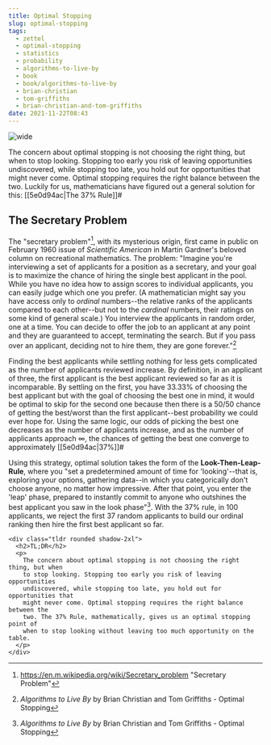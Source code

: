 ```yaml
---
title: Optimal Stopping
slug: optimal-stopping
tags:
  - zettel
  - optimal-stopping
  - statistics
  - probability
  - algorithms-to-live-by
  - book
  - book/algorithms-to-live-by
  - brian-christian
  - tom-griffiths
  - brian-christian-and-tom-griffiths
date: 2021-11-22T08:43
---
```



![wide](https://upload.wikimedia.org/wikipedia/commons/thumb/c/c4/Secretary_problem_graphs.svg/1280px-Secretary_problem_graphs.svg.png "Image from Wikimedia Commons (cc)")

The concern about optimal stopping is not choosing the right thing, but when to
stop looking. Stopping too early you risk of leaving opportunities undiscovered,
while stopping too late, you hold out for opportunities that might never come.
Optimal stopping requires the right balance between the two. Luckily for us,
mathematicians have figured out a general solution for this:
[[5e0d94ac|The 37% Rule]]#

## The Secretary Problem

The "secretary problem"[^1], with its mysterious origin, first came in public on
February 1960 issue of _Scientific American_ in Martin Gardner's beloved column
on recreational mathematics. The problem: "Imagine you're interviewing a set of
applicants for a position as a secretary, and your goal is to maximize the
chance of hiring the single best applicant in the pool. While you have no idea
how to assign scores to individual applicants, you can easily judge which one
you prefer. (A mathematician might say you have access only to _ordinal_
numbers--the relative ranks of the applicants compared to each other--but not to
the _cardinal_ numbers, their ratings on some kind of general scale.) You
interview the applicants in random order, one at a time. You can decide to offer
the job to an applicant at any point and they are guaranteed to accept,
terminating the search. But if you pass over an applicant, deciding not to hire
them, they are gone forever."[^2]

Finding the best applicants while settling nothing for less gets complicated as
the number of applicants reviewed increase. By definition, in an applicant of
three, the first applicant is the best applicant reviewed so far as it is
incomparable. By settling on the first, you have 33.33% of choosing the best
applicant but with the goal of choosing the best one in mind, it would be
optimal to skip for the second one because then there is a 50/50 chance of
getting the best/worst than the first applicant--best probability we could ever
hope for. Using the same logic, our odds of picking the best one decreases as
the number of applicants increase, and as the number of applicants approach
$\infty$, the chances of getting the best one converge to approximately 
[[5e0d94ac|37%]]#

Using this strategy, optimal solution takes the form of the
**Look-Then-Leap-Rule**, where you "set a predetermined amount of time for
'looking'--that is, exploring your options, gathering data--in which you
categorically don't choose anyone, no matter how impressive. After that point,
you enter the 'leap' phase, prepared to instantly commit to anyone who outshines
the best applicant you saw in the look phase"[^2]. With the 37% rule, in 100
applicants, we reject the first 37 random applicants to build our ordinal
ranking then hire the first best applicant so far.

``` {=html}
<div class="tldr rounded shadow-2xl">
  <h2>TL;DR</h2>
  <p>
    The concern about optimal stopping is not choosing the right thing, but when
    to stop looking. Stopping too early you risk of leaving opportunities
    undiscovered, while stopping too late, you hold out for opportunities that
    might never come. Optimal stopping requires the right balance between the
    two. The 37% Rule, mathematically, gives us an optimal stopping point of
    when to stop looking without leaving too much opportunity on the table.
  </p>
</div>
```


[^1]: https://en.m.wikipedia.org/wiki/Secretary_problem "Secretary Problem"
[^2]: _Algorithms to Live By_ by Brian Christian and Tom Griffiths - Optimal Stopping
